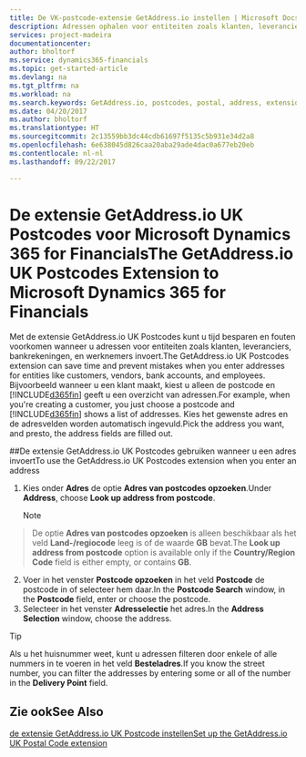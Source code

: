 ```yaml
---
title: De VK-postcode-extensie GetAddress.io instellen | Microsoft Docs
description: Adressen ophalen voor entiteiten zoals klanten, leveranciers, banken, medewerkers in het Verenigd Koninkrijk, van de service GetAddress.io.
services: project-madeira
documentationcenter: 
author: bholtorf
ms.service: dynamics365-financials
ms.topic: get-started-article
ms.devlang: na
ms.tgt_pltfrm: na
ms.workload: na
ms.search.keywords: GetAddress.io, postcodes, postal, address, extension
ms.date: 04/20/2017
ms.author: bholtorf
ms.translationtype: HT
ms.sourcegitcommit: 2c13559bb3dc44cdb61697f5135c5b931e34d2a8
ms.openlocfilehash: 6e638045d826caa20aba29ade4dac0a677eb20eb
ms.contentlocale: nl-nl
ms.lasthandoff: 09/22/2017

---
```


# <a name="the-getaddressio-uk-postcodes-extension-to-microsoft-dynamics-365-for-financials"></a><span data-ttu-id="9537a-103">De extensie GetAddress.io UK Postcodes voor Microsoft Dynamics 365 for Financials</span><span class="sxs-lookup"><span data-stu-id="9537a-103">The GetAddress.io UK Postcodes Extension to Microsoft Dynamics 365 for Financials</span></span>
<span data-ttu-id="9537a-104">Met de extensie GetAddress.io UK Postcodes kunt u tijd besparen en fouten voorkomen wanneer u adressen voor entiteiten zoals klanten, leveranciers, bankrekeningen, en werknemers invoert.</span><span class="sxs-lookup"><span data-stu-id="9537a-104">The GetAddress.io UK Postcodes extension can save time and prevent mistakes when you enter addresses for entities like customers, vendors, bank accounts, and employees.</span></span> <span data-ttu-id="9537a-105">Bijvoorbeeld wanneer u een klant maakt, kiest u alleen de postcode en [!INCLUDE[d365fin](includes/d365fin_md.md)] geeft u een overzicht van adressen.</span><span class="sxs-lookup"><span data-stu-id="9537a-105">For example, when you're creating a customer, you just choose a postcode and [!INCLUDE[d365fin](includes/d365fin_md.md)] shows a list of addresses.</span></span> <span data-ttu-id="9537a-106">Kies het gewenste adres en de adresvelden worden automatisch ingevuld.</span><span class="sxs-lookup"><span data-stu-id="9537a-106">Pick the address you want, and presto, the address fields are filled out.</span></span>  

##<a name="to-use-the-getaddressio-uk-postcodes-extension-when-you-enter-an-address"></a><span data-ttu-id="9537a-107">De extensie GetAddress.io UK Postcodes gebruiken wanneer u een adres invoert</span><span class="sxs-lookup"><span data-stu-id="9537a-107">To use the GetAddress.io UK Postcodes extension when you enter an address</span></span>
1. <span data-ttu-id="9537a-108">Kies onder **Adres** de optie **Adres van postcodes opzoeken**.</span><span class="sxs-lookup"><span data-stu-id="9537a-108">Under **Address**, choose **Look up address from postcode**.</span></span>  

    > [!NOTE]  
>   <span data-ttu-id="9537a-109">De optie **Adres van postcodes opzoeken** is alleen beschikbaar als het veld **Land-/regiocode** leeg is of de waarde **GB** bevat.</span><span class="sxs-lookup"><span data-stu-id="9537a-109">The **Look up address from postcode** option is available only if the **Country/Region Code** field is either empty, or contains **GB**.</span></span>
2. <span data-ttu-id="9537a-110">Voer in het venster **Postcode opzoeken** in het veld **Postcode** de postcode in of selecteer hem daar.</span><span class="sxs-lookup"><span data-stu-id="9537a-110">In the **Postcode Search** window, in the **Postcode** field, enter or choose the postcode.</span></span>  
3. <span data-ttu-id="9537a-111">Selecteer in het venster **Adresselectie** het adres.</span><span class="sxs-lookup"><span data-stu-id="9537a-111">In the **Address Selection** window, choose the address.</span></span>  

> [!TIP]  
>   <span data-ttu-id="9537a-112">Als u het huisnummer weet, kunt u adressen filteren door enkele of alle nummers in te voeren in het veld **Besteladres**.</span><span class="sxs-lookup"><span data-stu-id="9537a-112">If you know the street number, you can filter the addresses by entering some or all of the number in the **Delivery Point** field.</span></span>


## <a name="see-also"></a><span data-ttu-id="9537a-113">Zie ook</span><span class="sxs-lookup"><span data-stu-id="9537a-113">See Also</span></span>
[<span data-ttu-id="9537a-114">de extensie GetAddress.io UK Postcode instellen</span><span class="sxs-lookup"><span data-stu-id="9537a-114">Set up the GetAddress.io UK Postal Code extension</span></span>](LocalFunctionality/UnitedKingdom/uk-setup-postal-code-service.md)

